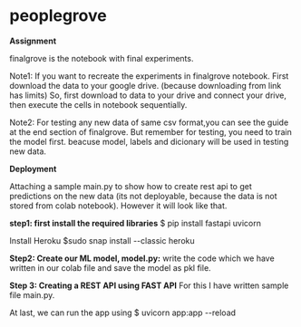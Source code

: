 # peoplegrove
**Assignment**

finalgrove is the notebook with final experiments.

Note1: If you want to recreate the experiments in finalgrove notebook. First download the data to your google drive. (because downloading from link has limits)
So, first download to data to your drive and connect your drive, then execute the cells in notebook sequentially.

Note2: For testing any new data of same csv format,you can see the guide at the end section of finalgrove. But remember for testing, you need to train the model first. beacuse model, labels and dicionary will be used in testing new data.

**Deployment**

Attaching a sample main.py to show how to create rest api to get predictions on the new data (its not deployable, because the data is not stored from colab notebook). However it will look like that.

**step1: first install the required libraries**
$ pip install fastapi uvicorn

Install Heroku
$sudo snap install --classic heroku

**Step2: Create our ML model, model.py:**
write the code which we have written in our colab file and save the model as pkl file.

**Step 3: Creating a REST API using FAST API**
For this I have written sample file main.py.

At last, we can run the app using
$ uvicorn app:app --reload



